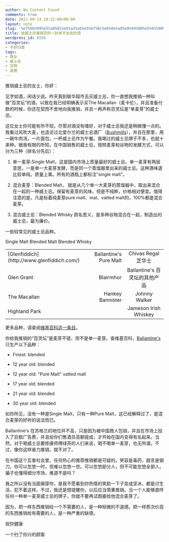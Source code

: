 ```yaml
---
author: No Content Found
comments: true
date: 2011-09-14 19:22:00+00:00
layout: note
slug: '%e7%bb%99%e5%a8%81%e5%a3%ab%e5%bf%8c%e6%8e%a8%e9%94%80%e5%91%98%e7%9a%84%e4%b8%80%e5%b0%81%e5%8f%91%e4%b8%8d%e5%87%ba%e5%8e%bb%e7%9a%84%e4%bf%a1'
title: 给威士忌推销员的一封发不出去的信
wordpress_id: 6556
categories:
- 不好归类
tags:
- 商业
- 威士忌
- 文明
- 道德
---
```


推销威士忌的女士，你好：





见字如酒，闲话少说。昨天我到联华超市去买威士忌，你一直想我推销一种叫做“百灵坛”的酒，以致在我已经明确表示买The Macallan（麦卡伦），并且准备付款的时候，你还在契而不舍地向我推销，并且一再声称百灵坛是“单麦芽”的威士忌。





这位女士你可能有所不知，尽管对酒没有嗜好，对于威士忌我还是稍微懂一点的。我看过风吹大麦，也造访过北爱尔兰的威士忌酒厂（[Bushmills](http://www.bushmills.com/)），并且在那里，用一碗牛肉汤，一片面包，一杯威士忌作为午餐。我喝过的威士忌牌子不多，也就十来种。据我有限的所知，在中国销售的威士忌，按照麦芽和谷物的发酵方式，可以分为三种（排名分先后）：





  1. 单一麦芽:Single Malt，这是国内市场上质量最好的威士忌。单一麦芽有两层意思，一是单一大麦芽发酵，而是同一个蒸馏器里出来的威士忌。这种酒味道比较单纯，质量上乘。所有的酒瓶上都标注“single malt”。


  2. 混合麦芽：Blended Malt， 就是从几个单一大麦芽的蒸馏器中，取出来混合在一起的一种威士忌。保留有麦芽的风味，但是不纯粹，价格相对便宜。值得注意的是，凡是标着纯麦芽pure malt、mal、vatted malt的，100%都是混合麦芽。


  3. 混合威士忌：Blended Whisky 顾名思义，是多种谷物混合在一起，制造出的威士忌，最为廉价。



一些较常见的威士忌品种。



<table ><tr >Single Malt
  Blended Malt
  Blended Whisky
</tr><tbody ><tr >
<td align="left" >[Glenfiddich](http://www.glenfiddich.com/)
</td>
  
<td align="right" >Ballantine's Pure Malt
</td>
  
<td align="center" >Chivas Regal芝华士
</td>
</tr><tr >
<td align="left" >Glen Grant
</td>
  
<td align="right" >Blairmhor
</td>
  
<td align="center" >Ballantine's 百灵坛的其他产品
</td>
</tr><tr >
<td align="left" >The Macallan
</td>
  
<td align="right" >Hankey Bannister
</td>
  
<td align="center" >Johnny Walker
</td>
</tr><tr >
<td align="left" >Highland Park
</td>
  
<td align="right" >
</td>
  
<td align="center" >Jameson Irish Whiskey
</td>
</tr></tbody></table>

更多品种，请查阅[维基百科这一条目](http://en.wikipedia.org/wiki/List_of_whisky_brands#Single_malt_scotch)。





你给我推销的“百灵坛”是麦芽不错，但不是单一麦芽。查维基百科，[Ballantine's](http://en.wikipedia.org/wiki/Ballantine's)只生产以下品种：





  * Finest: blended 


  * 12 year old: blended


  * 12 year old: "Pure Malt" vatted malt


  * 17 year old: blended


  * 21 year old: blended 


  * 30 year old: blended



如你所见，没有一种是Single Malt，只有一种Pure Malt，这已经解释过了，是混合麦芽的好听的说法而已。





Ballantine's 在苏格兰的地位并不高，只是因为被中国商人包销，并且在市场上投入了巨额广告费，并且给你们售酒员高额提成，才开始在国内变得有名起来。当然，对于喝威士忌要掺康师傅绿茶的人们来说，喝不喝单一麦芽，也无所谓。不过，像你这样奋力推销，就不对了。





在中国这个互害社会里，任何热心的推荐推销都是可疑的。笑容是毒药，甜言是钢刀，你可以忽悠一时，但难以忽悠一世。可以忽悠部分人，但不可能忽悠全部人。骗子也懂得细分市场，难道不是吗？





我之所以没有当面揭穿你，是我不愿看到你热情的笑脸一下子变成坚冰，都是讨生活，犯不着这样。不过，我还是想提醒你，以后应当慎重推销。当一个人能够直呼任何一种单一麦芽威士忌的牌子，你就不要再试图塞给他混合麦芽了。





因为，把一样东西推销给一个不需要的人，是一种轻微的不道德。把一样质次价高的东西推销给有需要的人，是一种严重的缺德。





祝你健康





一个扫了你兴的顾客
